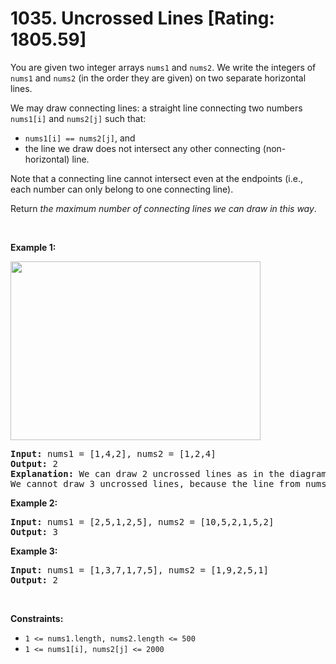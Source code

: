 # 1035. Uncrossed Lines [Rating: 1805.59]

<p>You are given two integer arrays <code>nums1</code> and <code>nums2</code>. We write the integers of <code>nums1</code> and <code>nums2</code> (in the order they are given) on two separate horizontal lines.</p>

<p>We may draw connecting lines: a straight line connecting two numbers <code>nums1[i]</code> and <code>nums2[j]</code> such that:</p>

<ul>
	<li><code>nums1[i] == nums2[j]</code>, and</li>
	<li>the line we draw does not intersect any other connecting (non-horizontal) line.</li>
</ul>

<p>Note that a connecting line cannot intersect even at the endpoints (i.e., each number can only belong to one connecting line).</p>

<p>Return <em>the maximum number of connecting lines we can draw in this way</em>.</p>

<p>&nbsp;</p>
<p><strong class="example">Example 1:</strong></p>
<img alt="" src="https://assets.leetcode.com/uploads/2019/04/26/142.png" style="width: 400px; height: 286px;" />
<pre>
<strong>Input:</strong> nums1 = [1,4,2], nums2 = [1,2,4]
<strong>Output:</strong> 2
<strong>Explanation:</strong> We can draw 2 uncrossed lines as in the diagram.
We cannot draw 3 uncrossed lines, because the line from nums1[1] = 4 to nums2[2] = 4 will intersect the line from nums1[2]=2 to nums2[1]=2.
</pre>

<p><strong class="example">Example 2:</strong></p>

<pre>
<strong>Input:</strong> nums1 = [2,5,1,2,5], nums2 = [10,5,2,1,5,2]
<strong>Output:</strong> 3
</pre>

<p><strong class="example">Example 3:</strong></p>

<pre>
<strong>Input:</strong> nums1 = [1,3,7,1,7,5], nums2 = [1,9,2,5,1]
<strong>Output:</strong> 2
</pre>

<p>&nbsp;</p>
<p><strong>Constraints:</strong></p>

<ul>
	<li><code>1 &lt;= nums1.length, nums2.length &lt;= 500</code></li>
	<li><code>1 &lt;= nums1[i], nums2[j] &lt;= 2000</code></li>
</ul>
